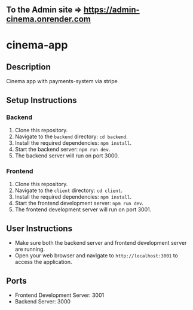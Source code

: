 ## To the Admin site => https://admin-cinema.onrender.com

# cinema-app

## Description
Cinema app with payments-system via stripe

## Setup Instructions

### Backend
1. Clone this repository.
2. Navigate to the `backend` directory: `cd backend`.
3. Install the required dependencies: `npm install`.
4. Start the backend server: `npm run dev`.
5. The backend server will run on port 3000.

### Frontend
1. Clone this repository.
2. Navigate to the `client` directory: `cd client`.
3. Install the required dependencies: `npm install`.
4. Start the frontend development server: `npm run dev`.
5. The frontend development server will run on port 3001.

## User Instructions
- Make sure both the backend server and frontend development server are running.
- Open your web browser and navigate to `http://localhost:3001` to access the application.

## Ports
- Frontend Development Server: 3001
- Backend Server: 3000





